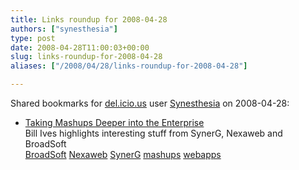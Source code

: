 ```yaml
---
title: Links roundup for 2008-04-28
authors: ["synesthesia"]
type: post
date: 2008-04-28T11:00:03+00:00
slug: links-roundup-for-2008-04-28 
aliases: ["/2008/04/28/links-roundup-for-2008-04-28"]

---
```

Shared bookmarks for [del.icio.us][1] user [Synesthesia][2] on 2008-04-28:

  * [Taking Mashups Deeper into the Enterprise][3]  
    Bill Ives highlights interesting stuff from SynerG, Nexaweb and BroadSoft  
    [BroadSoft][4] [Nexaweb][5] [SynerG][6] [mashups][7] [webapps][8]

 [1]: https://del.icio.us/
 [2]: https://del.icio.us/synesthesia
 [3]: https://billives.typepad.com/portals_and_km/2008/04/taking-mashups.html
 [4]: https://del.icio.us/synesthesia/BroadSoft
 [5]: https://del.icio.us/synesthesia/Nexaweb
 [6]: https://del.icio.us/synesthesia/SynerG
 [7]: https://del.icio.us/synesthesia/mashups
 [8]: https://del.icio.us/synesthesia/webapps